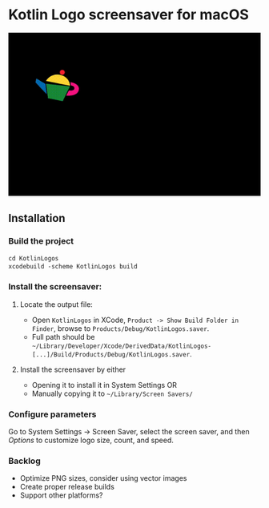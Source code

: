 # Kotlin Logo screensaver for macOS

![Screensaver GIF](/docs/KotlinLogo.gif)

## Installation

### Build the project

```
cd KotlinLogos
xcodebuild -scheme KotlinLogos build
```

### Install the screensaver:

1. Locate the output file:
   * Open `KotlinLogos` in XCode, `Product -> Show Build Folder in Finder`, browse to `Products/Debug/KotlinLogos.saver`.
   * Full path should be `~/Library/Developer/Xcode/DerivedData/KotlinLogos-[...]/Build/Products/Debug/KotlinLogos.saver`.

2. Install the screensaver by either
   * Opening it to install it in System Settings OR
   * Manually copying it to `~/Library/Screen Savers/`

### Configure parameters

Go to System Settings -> Screen Saver, select the screen saver, and then _Options_ to customize logo size, count, and speed.

### Backlog

* Optimize PNG sizes, consider using vector images
* Create proper release builds
* Support other platforms?
